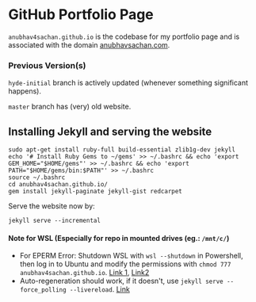 # GitHub Portfolio Page

`anubhav4sachan.github.io` is the codebase for my portfolio page and is associated with the domain [anubhavsachan.com](https://anubhavsachan.com).

### Previous Version(s)
`hyde-initial` branch is actively updated (whenever something significant happens).

`master` branch has (very) old website.


## Installing Jekyll and serving the website

```
sudo apt-get install ruby-full build-essential zlib1g-dev jekyll
echo '# Install Ruby Gems to ~/gems' >> ~/.bashrc && echo 'export GEM_HOME="$HOME/gems"' >> ~/.bashrc && echo 'export PATH="$HOME/gems/bin:$PATH"' >> ~/.bashrc
source ~/.bashrc
cd anubhav4sachan.github.io/
gem install jekyll-paginate jekyll-gist redcarpet
```

Serve the website now by:

`jekyll serve --incremental`

#### Note for WSL (Especially for repo in mounted drives (eg.: `/mnt/c/`)

- For EPERM Error: Shutdown WSL with `wsl --shutdown` in Powershell, then log in to Ubuntu and modify the permissions with `chmod 777 anubhav4sachan.github.io`. [Link 1](https://stackoverflow.com/questions/57243299/jekyll-operation-not-permitted-apply2files/57281081), [Link2](https://stackoverflow.com/questions/46610256/chmod-wsl-bash-doesnt-work)
- Auto-regeneration should work, if it doesn't, use `jekyll serve --force_polling --livereload`. [Link](https://github.com/microsoft/WSL/issues/216#issuecomment-716047269)
